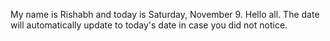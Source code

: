 My name is Rishabh and today is Saturday, November 9. Hello all. The date will automatically update to today's date in case you did not notice.
